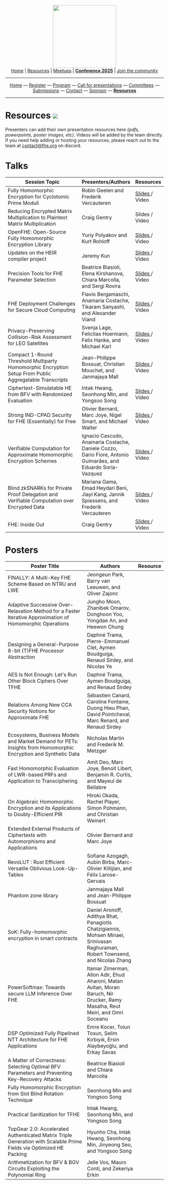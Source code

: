 <!-- Main header navigation -->
<p align="center">
  <img width="200" src="https://user-images.githubusercontent.com/5758427/180978488-db825482-5a58-4c7c-9589-c494a6f0be04.png"><br/>
  <a href="https://fhe-org.github.io">Home</a> | <a href="https://fhe-org.github.io/resources">Resources</a> | <a href="https://fhe-org.github.io/meetups/">Meetups</a> | <a href="https://fhe-org.github.io/conferences/conference-2025/"><b>Conference 2025</b></a> | <a href="https://fhe-org.github.io/community">Join the community</a>
</p>
<hr/>
<!-- /Main header navigation -->

<!-- Header conference 2025 links -->
<p align="center">
  <a href="https://fhe-org.github.io/conferences/conference-2025/">Home</a>
  —
  <a href="https://lu.ma/fhe-org-conference-2025-tickets">Register</a>
  —
  <a href="https://fhe-org.github.io/conferences/conference-2025/program">Program</a>
  —
  <a href="https://fhe-org.github.io/conferences/conference-2025/call-for-presentations">Call for presentations</a>
  —
  <a href="https://fhe-org.github.io/conferences/conference-2025/committees">Committees</a>
  —
  <a href="https://fhe-org.github.io/conferences/conference-2025/submissions">Submissions</a>
  —
  <a href="https://fhe-org.github.io/conferences/conference-2025/contact">Contact</a>
  —
  <a href="https://fhe-org.github.io/conferences/conference-2025/sponsor">Sponsor</a>
  —
  <a href="https://fhe-org.github.io/conferences/conference-2025/resources"><b>Resources</b></a>
</p>
<hr/>
<!-- /Header conference 2025 links -->



# Resources [<img src="https://img.shields.io/badge/Edit%20this%20page%20on-Github-lightgrey?style=flat-square">](https://github.com/FHE-org/fhe-org.github.io/edit/main/conferences/conference-2023/resources.md)

Presenters can add their own presentation resources here *(pdfs, powerpoints, poster images, etc)*. Videos will be added by the team directly. If you need help adding or hosting your resources, please reach out to the team at contact@fhe.org on discord.

# Talks

<table>
<thead>
  <tr>
      <th data-sortas="case-insensitive" width="50%">Session Topic</th>
      <th data-sortas="case-insensitive">Presenters/Authors</th>
      <th data-sortas="case-insensitive">Resources</th>
  </tr>
</thead>

<tr>
    <td>Fully Homomorphic Encryption for Cyclotomic Prime Moduli</td>
    <td>Robin Geelen and Frederik Vercauteren</td>
    <td>
      <a href="https://github.com/user-attachments/files/19463977/FHE_org_GBFV.pdf">
        Slides
      </a> /
      <a>
        Video
      </a>
   </td>
</tr>



<tr>
    <td>Reducing Encrypted Matrix Multiplication to Plaintext Matrix Multiplication</td>
    <td>Craig Gentry</td>
    <td>
      <a>
        Slides
      </a> / 
      <a>
        Video
      </a>
   </td>
</tr>



<tr>
    <td>OpenFHE: Open-Source Fully Homomorphic Encryption Library</td>
    <td>Yuriy Polyakov and Kurt Rohloff</td>
    <td>
      <a href="https://github.com/user-attachments/files/19475930/OPENFHE-2025.pdf">
        Slides
      </a> /
      <a>
        Video
      </a>
   </td>
</tr>



<tr>
    <td>Updates on the HEIR compiler project</td>
    <td>Jeremy Kun</td>
    <td>
      <a href="https://github.com/user-attachments/files/19464051/HEIR.Community.Update.2025-1.pdf">
        Slides
      </a> /
      <a>
        Video
      </a>
   </td>
</tr>


<tr>
    <td>Precision Tools for FHE Parameter Selection</td>
    <td>Beatrice Biasioli, Elena Kirshanova, Chiara Marcolla, and Sergi Rovira</td>
    <td>
      <a href="https://github.com/user-attachments/files/19464088/slides_tool_security.pdf">
        Slides
      </a> /
      <a>
        Video
      </a>
   </td>
</tr>

<tr>
    <td>FHE Deployment Challenges for Secure Cloud Computing</td>
    <td>Flavio Bergamaschi, Anamaria Costache, Tikaram Sanyashi, and Alexander Viand</td>
    <td>
      <a href="https://github.com/user-attachments/files/19464129/FHE.Deployment.Challenges.-.final.draft.3.pdf">
        Slides
      </a> /
      <a>
        Video
      </a>
   </td>
</tr>


<tr>
    <td>Privacy-Preserving Collision-Risk Assessment for LEO Satellites</td>
    <td>Svenja Lage, Felicitas Hoermann, Felix Hanke, and Michael Karl</td>
    <td>
      <a href="https://github.com/user-attachments/files/19464144/Privacy-Prserving_Collision-Risk_Assessment_for_LEO_Satellites.pdf">
        Slides 
      </a> /
      <a>
        Video
      </a>
   </td>
</tr>



<tr>
    <td>Compact 1-Round Threshold Multiparty Homomorphic Encryption Setup From Public Aggregatable Transcripts</td>
    <td>Jean-Philippe Bossuat, Christian Mouchet, and Janmajaya Mall</td>
    <td>
      <a href="https://github.com/user-attachments/files/19464170/1425_Bossuat_Bouchet_Mall.pdf">
        Slides 
      </a> /
      <a>
        Video
      </a>
   </td>
</tr>




<tr>
    <td>Ciphertext-Simulatable HE from BFV with Randomized Evaluation</td>
    <td>Intak Hwang, Seonhong Min, and Yongsoo Song</td>
    <td>
      <a href="https://github.com/user-attachments/files/19464485/FHEorg.SimCT.final.2.pdf">
        Slides
      </a> /
      <a>
        Video
      </a>
   </td>
</tr>


<tr>
    <td>Strong IND-CPAD Security for FHE (Essentially) for Free</td>
    <td>Olivier Bernard, Marc Joye, Nigel Smart, and Michael Walter</td>
    <td>
      <a href="https://github.com/user-attachments/files/19464405/1545_JOYE.pdf">
        Slides
      </a> /
      <a>
        Video
      </a>
   </td>
</tr>


<tr>
    <td>Verifiable Computation for Approximate Homomorphic Encryption Schemes</td>
    <td>Ignacio Cascudo, Anamaria Costache, Daniele Cozzo, Dario Fiore, Antonio Guimarães, and Eduardo Soria-Vazquez</td>
    <td>
      <a href="https://github.com/user-attachments/files/19464429/1610_Guimaraes.pdf">
        Slides
      </a> /
      <a>
        Video
      </a>
   </td>
</tr>



<tr>
    <td>Blind zkSNARKs for Private Proof Delegation and Verifiable Computation over Encrypted Data</td>
    <td>Mariana Gama, Emad Heydari Beni, Jiayi Kang, Jannik Spiessens, and Frederik Vercauteren</td>
    <td>
      <a href="https://github.com/user-attachments/files/19464447/1635_KANG.pdf">
        Slides
      </a> /
      <a>
        Video
      </a>
   </td>
</tr>


<tr>
    <td>FHE: Inside Out </td>
    <td>Craig Gentry</td>
    <td>
      <a href="https://github.com/user-attachments/files/19464528/FHE.org.Keynote.Craig.pdf">
        Slides
      </a> /
        <a>
        Video
        </a>
   </td>
</tr>

</table>

# Posters

<table>
  <thead>
    <tr>
      <th data-sortas="case-insensitive" width="50%">Poster Title</th>
      <th data-sortas="case-insensitive">Authors</th>
      <th data-sortas="case-insensitive">Resource</th>
    </tr>
  </thead>

  <tr>
    <td>FINALLY: A Multi-Key FHE Scheme Based on NTRU and LWE</td>
    <td>Jeongeun Park, Barry van Leeuwen, and Oliver Zajonc</td>
    <td></td>
  </tr>

  <tr>
    <td>Adaptive Successive Over-Relaxation Method for a Faster Iterative Approximation of Homomorphic Operations</td>
    <td>Jungho Moon, Zhanibek Omarov, Donghoon Yoo, Yongdae An, and Heewon Chung</td>
    <td></td>
  </tr>

  <tr>
    <td>Designing a General-Purpose 8-bit (T)FHE Processor Abstraction</td>
    <td>Daphné Trama, Pierre-Emmanuel Clet, Aymen Boudguiga, Renaud Sirdey, and Nicolas Ye</td>
    <td></td>
  </tr>

  <tr>
    <td>AES Is Not Enough: Let's Run Other Block Ciphers Over TFHE</td>
    <td>Daphné Trama, Aymen Boudguiga, and Renaud Sirdey</td>
    <td></td>
  </tr>

  <tr>
    <td>Relations Among New CCA Security Notions for Approximate FHE</td>
    <td>Sébastien Canard, Caroline Fontaine, Duong Hieu Phan, David Pointcheval, Marc Renard, and Renaud Sirdey</td>
    <td></td>
  </tr>

  <tr>
    <td>Ecosystems, Business Models and Market Demand for PETs: Insights from Homomorphic Encryption and Synthetic Data</td>
    <td>Nicholas Martin and Frederik M. Metzger</td>
    <td></td>
  </tr>

  <tr>
    <td>Fast Homomorphic Evaluation of LWR-based PRFs and Application to Transciphering</td>
    <td>Amit Deo, Marc Joye, Benoit Libert, Benjamin R. Curtis, and Mayeul de Bellabre</td>
    <td></td>
  </tr>

  <tr>
    <td>On Algebraic Homomorphic Encryption and its Applications to Doubly-Efficient PIR</td>
    <td>Hiroki Okada, Rachel Player, Simon Pohmann, and Christian Weinert</td>
    <td></td>
  </tr>

  <tr>
    <td>Extended External Products of Ciphertexts with Automorphisms and Applications</td>
    <td>Olivier Bernard and Marc Joye</td>
    <td></td>
  </tr>

  <tr>
    <td>RevoLUT : Rust Efficient Versatile Oblivious Look-Up-Tables</td>
    <td>Sofiane Azogagh, Aubin Birba, Marc-Olivier Killijian, and Félix Larose-Gervais</td>
    <td></td>
  </tr>

  <tr>
    <td>Phantom zone library</td>
    <td>Janmajaya Mall and Jean-Philippe Bossuat</td>
    <td></td>
  </tr>

  <tr>
    <td>SoK: Fully-homomorphic encryption in smart contracts</td>
    <td>Daniel Aronoff, Adithya Bhat, Panagiotis Chatzigiannis, Mohsen Minaei, Srinivasan Raghuraman, Robert Townsend, and Nicolas Zhang</td>
    <td></td>
  </tr>

  <tr>
    <td>PowerSoftmax: Towards secure LLM Inference Over FHE</td>
    <td>Itamar Zimerman, Allon Adir, Ehud Aharoni, Matan Avitan, Moran Baruch, Nir Drucker, Ramy Masalha, Reut Meiri, and Omri Soceanu</td>
    <td></td>
  </tr>

  <tr>
    <td>DSP Optimized Fully Pipelined NTT Architecture for FHE Applications</td>
    <td>Emre Kocer, Tolun Tosun, Selim Kırbıyık, Ersin Alaybeyoğlu, and Erkay Savas</td>
    <td></td>
  </tr>

  <tr>
    <td>A Matter of Correctness: Selecting Optimal BFV Parameters and Preventing Key-Recovery Attacks</td>
    <td>Beatrice Biasioli and Chiara Marcolla</td>
    <td></td>
  </tr>

  <tr>
    <td>Fully Homomorphic Encryption from Slot Blind Rotation Technique</td>
    <td>Seonhong Min and Yongsoo Song</td>
    <td></td>
  </tr>

  <tr>
    <td>Practical Sanitization for TFHE</td>
    <td>Intak Hwang, Seonhong Min, and Yongsoo Song</td>
    <td></td>
  </tr>

  <tr>
    <td>TopGear 2.0: Accelerated Authenticated Matrix Triple Generation with Scalable Prime Fields via Optimized HE Packing</td>
    <td>Hyunho Cha, Intak Hwang, Seonhong Min, Jinyeong Seo, and Yongsoo Song</td>
    <td></td>
  </tr>

  <tr>
    <td>Arithmetization for BFV & BGV Circuits Exploiting the Polynomial Ring</td>
    <td>Jelle Vos, Mauro Conti, and Zekeriya Erkin</td>
    <td></td>
  </tr>
</table>


